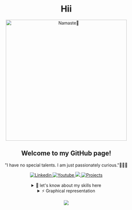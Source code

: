 
<div  align="center">

<h1 >Hii </h1>

<img src="https://getch21.github.io/codeforfun/images/namaste.gif" width="400px" alt="Namaste🙏">

<!-- ![color picker](https://getch21.github.io/codeforfun/images/namaste.gif) -->

  <h2>Welcome to my GitHub page!</h2>
  
 <p>"I have no special talents. I am just passionately curious."🤷🏻‍♂️</p>
  <span>
    <a href="https://www.linkedin.com/in/vishnu-kushwaha-b637a822a"  title="Dont forget to connect...">
        <img src="https://img.shields.io/badge/Linkedin-blue?style=flat-square&logo=linkedin" alt="Linkedin">
    </a>
     <a href="https://www.youtube.com/c/VishnuBhaiya?sub_confirmation=1"  title="Dont forget to Subscribe...">
        <img src="https://img.shields.io/badge/Youtube-darkred?style=flat-square&logo=youtube" alt="Youtube">
    </a>
    <a href="https://getch21.github.io/Portfolio/" title="portfolio...">
      <img src="https://img.shields.io/badge/Portfolio-darkviolet?style=flat-square&logo=github">
    </a>
    <a href="https://getch21.github.io/codeforfun/" title="Previous Projects...">
      <img src="https://img.shields.io/badge/Projects-darkorange?style=flat-square&logo=codepen" alt="Projects">
    </a>
  


    
  </span>
 <br>
 <br>
 
  <details>
    <summary markdown="span"> 🌱 let's know about my skills here </summary>
    <br>
        <img src="https://img.shields.io/badge/python-black?style=for-the-badge&logo=python">
        <img src="https://img.shields.io/badge/PHP-black?style=for-the-badge&logo=php">
        <img src="https://img.shields.io/badge/javascript-black?style=for-the-badge&logo=javascript">
        <img src="https://img.shields.io/badge/hugo-black?style=for-the-badge&logo=hugo&logoColor=white">
        <img src="https://img.shields.io/badge/sql-black?style=for-the-badge&logo=mysql">
    <br>
        <img src="https://img.shields.io/badge/react-black?style=for-the-badge&logo=react">
        <img src="https://img.shields.io/badge/html5-black?style=for-the-badge&logo=html5">
        <img src="https://img.shields.io/badge/css3-black?style=for-the-badge&logo=css3">
        <img src="https://img.shields.io/badge/Windows-black?style=for-the-badge&logo=Windows">
        <img src="https://img.shields.io/badge/markdown-black?style=for-the-badge&logo=markdown">
        <img src="https://img.shields.io/badge/tailwindcss-black?style=for-the-badge&logo=tailwindcss">
    <br>
         <img src="https://img.shields.io/badge/photoshop-black?style=for-the-badge&logo=adobephotoshop">
          <img src="https://img.shields.io/badge/Filmora-black?style=for-the-badge&logo=youtube">
        

  </details>

  <details>
     <summary markdown="span"> ⚡ Graphical representation </summary>
      <p align="center">
        <a href="https://github.com/Getch21">
          <img src="http://github-profile-summary-cards.vercel.app/api/cards/profile-details?username=Getch21&theme=transparent" />
        </a>
        <a href="https://github.com/Getch21">
          <img src="https://github-readme-streak-stats.herokuapp.com/?user=Getch21&hide_border=true&card_width=338&theme=transparent" />
        </a>
        <a href="https://github.com/Getch21">
          <img src="http://github-profile-summary-cards.vercel.app/api/cards/stats?username=Getch21&theme=transparent" />
        </a>
      </p>
</details>
<br>

  <a href="https://github.com/Getch21">
    <img src="https://komarev.com/ghpvc/?username=Getch21&color=blue&style=flat)" />
  </a>
</div>

<!--

- 🔭 I’m currently working on ...
- 🌱 I’m currently learning ...
- 👯 I’m looking to collaborate on ...
- 🤔 I’m looking for help with ...
- 💬 Ask me about ...
- 📫 How to reach me: ...
- 😄 Pronouns: ...
- ⚡ Fun fact: ...
-->
